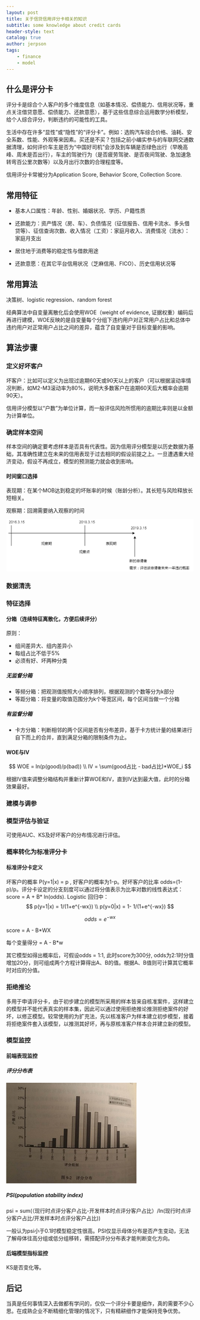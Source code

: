 ```yaml
---
layout: post
title: 关于信贷信用评分卡相关的知识
subtitle: some knowledge about credit cards
header-style: text
catalog: true
author: jerpson
tags:
    - finance
    - model
---
```


## 什么是评分卡

评分卡是综合个人客户的多个维度信息（如基本情况、偿债能力、信用状况等，重点关注借贷意愿、偿债能力、还款意愿），基于这些信息综合运用数学分析模型，给个人综合评分，判断违约的可能性的工具。

生活中存在许多“显性”或“隐性”的“评分卡”。例如：选购汽车综合价格、油耗、安全系数、性能、外观等来因素。买还是不买？包括之前小编实参与的车联网交通数据清理，如何评价车主是否为“中国好司机”会涉及到车辆是否绿色出行（早晚高峰、周末是否出行），车主的驾驶行为（是否疲劳驾驶、是否夜间驾驶、急加速急转弯百公里次数等）以及月出行次数的合理程度等。

信用评分卡常被分为Application Score, Behavior Score, Collection Score.

## 常用特征

* 基本人口属性：年龄、性别、婚姻状况、学历、户籍性质

* 还款能力：资产情况（房、车）、负债情况（征信报告、信用卡流水、多头借贷等）、征信查询次数、收入情况（工资）：家庭月收入、消费情况（流水）：家庭月支出
* 居住地于消费等的稳定性与借款用途

* 还款意愿：在其它平台信用状况（芝麻信用、FICO）、历史信用状况等

## 常用算法

决策树、logistic regression、random forest

经典算法中自变量离散化后会使用WOE（weight of evidence, 证据权重）编码后再进行建模，WOE反映的是自变量每个分组下违约用户对正常用户占比和总体中违约用户对正常用户占比之间的差异，蕴含了自变量对于目标变量的影响。

## 算法步骤

### 定义好坏客户

坏客户：比如可以定义为出现过逾期60天或90天以上的客户（可以根据滚动率情况判断，如M2-M3滚动率为80%，说明大多数客户在逾期60天后大概率会逾期90天）。

信用评分模型以“户数”为单位计算，而一般评估风险所惯用的逾期比率则是以金额为计算单位。

### 确定样本空间

样本空间的确定要考虑样本是否具有代表性。因为信用评分模型是以历史数据为基础，其准确性建立在未来的信用表现于过去相同的假设前提之上。一旦遭遇重大经济变动，假设不再成立，模型的预测能力就会收到影响。

#### 时间窗口选择

表现期：在某个MOB达到稳定的坏账率的时候（账龄分析）。其长短与风险释放长短相关。

观察期：回溯需要纳入观察的时间

![](/img/in-post/评分卡时间窗口.png)

### 数据清洗

### 特征选择

#### 分箱（连续特征离散化，方便后续评分）

原则：

* 组间差异大、组内差异小
* 每组占比不低于5%
* 必须有好、坏两种分类

##### 无监督分箱

* 等频分箱：把观测值按照大小顺序排列，根据观测的个数等分为k部分
* 等距分箱：将变量的取值范围分为k个等宽区间，每个区间当做一个分箱

##### 有监督分箱

* 卡方分箱：判断相邻的两个区间是否有分布差异，基于卡方统计量的结果进行自下而上的合并，直到满足分箱的限制条件为止。

#### WOE与IV

$$
WOE = ln(p(good)/p(bad))   \\
IV = \sum(good占比 - bad占比)*WOE_i
$$

根据IV值来调整分箱结构并重新计算WOE和IV，直到IV达到最大值，此时的分箱效果最好。

### 建模与调参

### 模型评估与验证

可使用AUC、KS及好坏客户的分布情况进行评估。

### 概率转化为标准评分卡

#### 标准评分卡定义

坏客户的概率 P(y=1|x) = p  , 好客户的概率为1-p。好坏客户的比率 odds=(1-p)/p。评分卡设定的分支刻度可以通过将分值表示为比率对数的线性表达式：score = A + B* ln(odds). Logistic 回归中：
$$
p(y=1|x) = 1/(1+e^{-wx})  \\
p(y=0|x) = 1- 1/(1+e^{-wx})
$$

$$
odds = e^{-wx}
$$

score = A - B*WX

每个变量得分 = A - B*w

其它模型如得出概率后，可假设odds = 1:1, 此时score为300分, odds为2:1时分值增加20分，则可组成两个方程计算得出A、B的值。根据A、B值则可计算其它概率时对应的分值。

### 拒绝推论

多用于申请评分卡，由于初步建立的模型所采用的样本皆来自核准案件，这样建立的模型并不能代表真实的样本集，因此可以通过使用拒绝推论推测拒绝案件的好坏，以修正模型。较常使用的为扩充法，先以核准客户为样本建立初步模型，接着将拒绝案件套入该模型，以推测其好坏，再与原核准客户样本合并建立新的模型。

### 模型监控

#### 前端表现监控

##### 评分分布表

![](/img/in-post/评分分布表.jpg)

##### PSI(population stability index)

psi = sum(（现行时点评分客户占比-开发样本时点评分客户占比）/ln(现行时点评分客户占比/开发样本时点评分客户占比))

一般认为psi小于0.1时模型稳定性很高。PSI仅显示母体分布是否产生变动，无法了解母体往高分组或低分组移转，需搭配评分分布表才能判断变化方向。

#### 后端模型指标监控

KS是否变化等。

## 后记

当真是任何事情深入去做都有学问的，仅仅一个评分卡要是细作，真的需要不少心思。在成熟企业不断精细化管理的情况下，只有精耕细作才能保持竞争优势。

